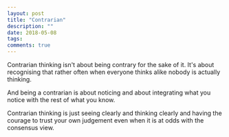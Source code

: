 ```yaml
---
layout: post
title: "Contrarian"
description: ""
date: 2018-05-08
tags: 
comments: true
---
```


Contrarian thinking isn't about being contrary for the sake of it. It's about recognising that rather often when everyone thinks alike nobody is actually thinking.

And being a contrarian is about noticing and about integrating what you notice with the rest of what you know.

Contrarian thinking is just seeing clearly and thinking clearly and having the courage to trust your own judgement even when it is at odds with the consensus view.
